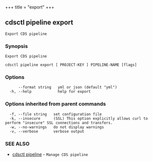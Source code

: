 +++
title = "export"
+++
## cdsctl pipeline export

`Export CDS pipeline`

### Synopsis

`Export CDS pipeline`

```
cdsctl pipeline export [ PROJECT-KEY ] PIPELINE-NAME [flags]
```

### Options

```
      --format string   yml or json (default "yml")
  -h, --help            help for export
```

### Options inherited from parent commands

```
  -f, --file string   set configuration file
  -k, --insecure      (SSL) This option explicitly allows curl to perform "insecure" SSL connections and transfers.
  -w, --no-warnings   do not display warnings
  -v, --verbose       verbose output
```

### SEE ALSO

* [cdsctl pipeline](/manual/components/cdsctl/pipeline/)	 - `Manage CDS pipeline`

